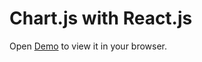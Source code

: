 # Chart.js with React.js


Open [Demo](https://filipego.github.io/chartjs-react/) to view it in your browser.

